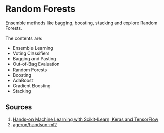 # Random Forests
Ensemble methods like bagging, boosting, stacking and explore Random Forests.

The contents are:
* Ensemble Learning
* Voting Classifiers
* Bagging and Pasting
* Out-of-Bag Evaluation
* Random Forests
* Boosting
* AdaBoost
* Gradient Boosting
* Stacking

## Sources
1. [Hands-on Machine Learning with Scikit-Learn, Keras and TensorFlow](https://www.oreilly.com/library/view/hands-on-machine-learning/9781492032632/)
2. [ageron/handson-ml2](https://github.com/ageron/handson-ml2)
